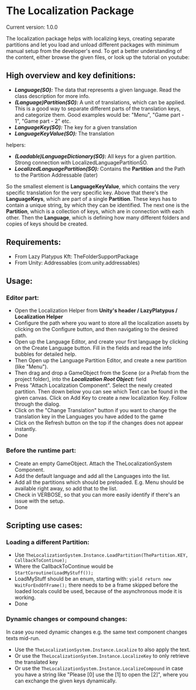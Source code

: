 # The Localization Package
Current version: 1.0.0

The localization package helps with localizing keys, creating separate partitions and let you load and unload different packages with minimum manual setup from the developer's end. To get a better understanding of the content, either browse the given files, or look up the tutorial on youtube: 

## High overview and key definitions:
- _**Language(SO):**_ The data that represents a given language. Read the class description for more info.
- _**(Language)Partition(SO):**_ A unit of translations, which can be applied. This is a good way to separate different parts of the translation keys, and categorize them. Good examples would be: "Menu", "Game part - 1", "Game part - 2" etc.
- **_LanguageKey(SO):_** The key for a given translation
- **_LanguageKeyValue(SO):_** The translation

helpers:
- **_(Loadable)LanguageDictionary(SO):_** All keys for a given partition. Strong connection with LocalizedLanguagePartitionSO.
- **_LocalizedLanguagePartition(SO):_** Contains the **Partition** and the Path to the Partition Addressable (later)

So the smallest element is **LanguageKeyValue**, which contains the very specific translation for the very specific key. Above that there's the **LanguageKeys**, which are part of a single **Partition**. These keys has to contain a unique string, by which they can be identified. The next one is the **Partition**, which is a collection of keys, which are in connection with each other. Then the **Language**, which is defining how many different folders and copies of keys should be created.

## Requirements:
- From Lazy Platypus Kft: TheFolderSupportPackage
- From Unity: Addressables (com.unity.addressables)

## Usage:
### Editor part:
- Open the Localization Helper from **Unity's header / LazyPlatypus / Localization Helper**
- Configure the path where you want to store all the localization assets by clicking on the Configure button, and then navigating to the desired path.
- Open up the Language Editor, and create your first language by clicking on the Create Language button. Fill in the fields and read the info bubbles for detailed help.
- Then Open up the Language Partition Editor, and create a new partition (like "Menu").
- Then drag and drop a GameObject from the Scene (or a Prefab from the project folder), into the **_Localization Root Object:_** field
- Press "Attach Localization Component". Select the newly created partition. Then down below you can see which Text can be found in the given canvas. Click on Add Key to create a new localization Key. Follow through the dialog.
- Click on the "Change Translation" button if you want to change the translation key in the Languages you have added to the game
- Click on the Refresh button on the top if the changes does not appear instantly.
- Done


### Before the runtime part:
- Create an empty GameObject. Attach the TheLocalizationSystem Component.
- Add the default language and add all the Languages into the list.
- Add all the partitions which should be preloaded. E.g. Menu should be available right away, so add that to the list.
- Check in VERBOSE, so that you can more easily identify if there's an issue with the setup.
- Done

## Scripting use cases:
### Loading a different Partition:
- Use `TheLocalizationSystem.Instance.LoadPartition(ThePartition.KEY, CallbackToContinue);`
- Where the CallbackToContinue would be `StartCoroutine(LoadMyStuff());`
- LoadMyStuff should be an enum, starting with: `yield return new WaitForEndOfFrame();` there needs to be a frame skipped before the loaded locals could be used, because of the asynchronous mode it is working. 
- Done
### Dynamic changes or compound changes:
In case you need dynamic changes e.g. the same text component changes texts mid-run. 
- Use the `TheLocalizationSystem.Instance.Localize` to also apply the text.
- Or use the `TheLocalizationSystem.Instance.LocalizeKey` to only retrieve the translated key
- Or use the `TheLocalizationSystem.Instance.LocalizeCompound` in case you have a string like "Please [0] use the [1] to open the [2]", where you can exchange the given keys dynamically.